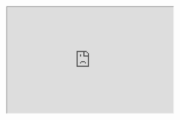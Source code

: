 <iframe src="https://drive.google.com/file/d/1mwmNKYtvwn318OhJEIC6nFOHnaOCr1ne/preview" width="440" height="280" allow="autoplay"></iframe>
